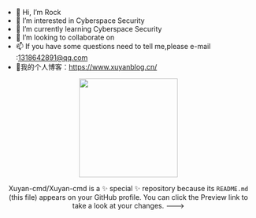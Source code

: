 - 👋 Hi, I’m Rock
- 👀 I’m interested in Cyberspace Security
- 🌱 I’m currently learning Cyberspace Security
- 💞️ I’m looking to collaborate on 
- 📫 If you have some questions need to tell me,please e-mail :1318642891@qq.com
- 🌊我的个人博客：https://www.xuyanblog.cn/
<div align="center">
  <img height="200px" src="https://github-readme-stats.vercel.app/api?username=Xuyan-cmd&hide_title=true&hide_border=true&show_icons=trueline_height=21&text_color=000&icon_color=000&bg_color=0,ea6161,ffc64d,fffc4d,52fa5a&theme=graywhite" />
  
Xuyan-cmd/Xuyan-cmd is a ✨ special ✨ repository because its `README.md` (this file) appears on your GitHub profile.
You can click the Preview link to take a look at your changes.
--->
